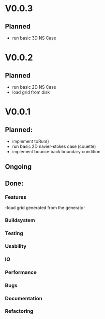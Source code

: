 # V0.0.3
## Planned
- run basic 3D NS Case

# V0.0.2
## Planned
- run basic 2D NS Case
- load grid from disk

# V0.0.1
## Planned:
- implement toRun()
- run basic 2D navier-stokes case (couette)
- implement bounce back boundary condition

## Ongoing

## Done:
### Features
-load grid generated from the generator

### Buildsystem

### Testing

### Usability

### IO

### Performance

### Bugs

### Documentation

### Refactoring
